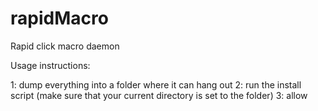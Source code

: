# rapidMacro
Rapid click macro daemon



Usage instructions:

1: dump everything into a folder where it can hang out
2: run the install script (make sure that your current directory is set to the folder)
3: allow
